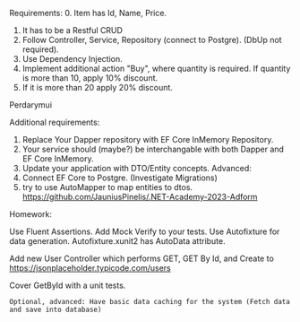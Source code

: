 Requirements:
0. Item has Id, Name, Price.
1. It has to be a Restful CRUD
2. Follow Controller, Service, Repository (connect to Postgre). (DbUp not required).
3. Use Dependency Injection.
4. Implement additional action "Buy", where quantity is required. If quantity is more than 10, apply 10% discount.
5. If it is more than 20 apply 20% discount.



Perdarymui

Additional requirements:
1. Replace Your Dapper repository with EF Core InMemory Repository.
2. Your service should  (maybe?) be interchangable with both Dapper and EF Core InMemory.
3. Update your application with DTO/Entity concepts.
Advanced:
1. Connect EF Core to Postgre. (Investigate Migrations)
2. try to  use AutoMapper to map entities to dtos.
https://github.com/JauniusPinelis/.NET-Academy-2023-Adform


Homework:
	
Use Fluent Assertions. Add Mock Verify to your tests. Use Autofixture for data generation. Autofixture.xunit2 has AutoData attribute.
	
Add new User Controller which performs GET, GET By Id, and Create to https://jsonplaceholder.typicode.com/users
	
Cover GetById with a unit tests.
	
	Optional, advanced: Have basic data caching for the system (Fetch data and save into database)

